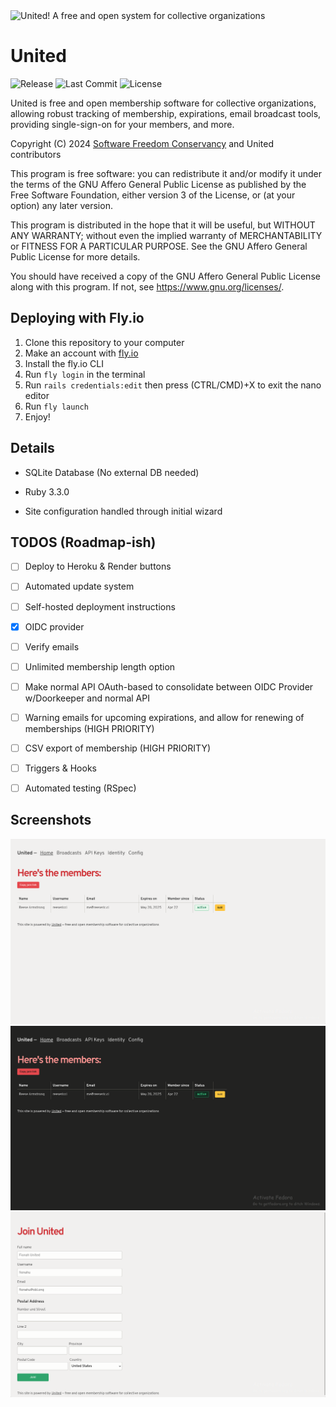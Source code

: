 <img src="https://codeberg.org/reesericci/united/media/branch/main/pictures/United.png" alt="United! A free and open system for collective organizations" width="674">

# United

![Release](https://img.shields.io/gitea/v/release/reesericci/united?gitea_url=https%3A%2F%2Fcodeberg.org&color=brightgreen)
![Last Commit](https://img.shields.io/gitea/last-commit/reesericci/united?gitea_url=https%3A%2F%2Fcodeberg.org)
![License](https://img.shields.io/badge/license-AGPL--3.0--or--later-brightgreen)

United is free and open membership software for collective organizations, allowing robust tracking of membership, expirations, email broadcast tools, providing single-sign-on for your members, and more.

Copyright (C) 2024 [Software Freedom Conservancy](https://sfconservancy.org/assignment/90c1485a-f5ca-4b6c-ba1a-fded83d87cf3/) and United contributors

This program is free software: you can redistribute it and/or modify it under the terms of the GNU Affero General Public License as published by the Free Software Foundation, either version 3 of the License, or (at your option) any later version.

This program is distributed in the hope that it will be useful, but WITHOUT ANY WARRANTY; without even the implied warranty of MERCHANTABILITY or FITNESS FOR A PARTICULAR PURPOSE. See the GNU Affero General Public License for more details.

You should have received a copy of the GNU Affero General Public License along with this program. If not, see https://www.gnu.org/licenses/.

## Deploying with Fly.io

1. Clone this repository to your computer
2. Make an account with [fly.io](https://fly.io)
3. Install the fly.io CLI
4. Run `fly login` in the terminal
5. Run `rails credentials:edit` then press (CTRL/CMD)+X to exit the nano editor
6. Run `fly launch`
7. Enjoy!

## Details

- SQLite Database (No external DB needed)

- Ruby 3.3.0

- Site configuration handled through initial wizard


## TODOS (Roadmap-ish)

- [ ] Deploy to Heroku & Render buttons

- [ ] Automated update system

- [ ] Self-hosted deployment instructions

- [X] OIDC provider

- [ ] Verify emails

- [ ] Unlimited membership length option

- [ ] Make normal API OAuth-based to consolidate between OIDC Provider w/Doorkeeper and normal API

- [ ] Warning emails for upcoming expirations, and allow for renewing of memberships (HIGH PRIORITY)

- [ ] CSV export of membership (HIGH PRIORITY)

- [ ] Triggers & Hooks

- [ ] Automated testing (RSpec)

## Screenshots

![Screenshot of the United dashboard in light mode](pictures/admin-members-light.png)
![Screenshot of the United dashboard in dark mode](pictures/admin-members-dark.png)
![Screenshot of the United join page in light mode](pictures/join.png)